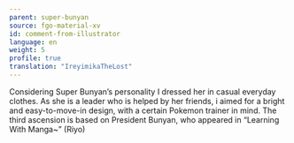 ```yaml
---
parent: super-bunyan
source: fgo-material-xv
id: comment-from-illustrator
language: en
weight: 5
profile: true
translation: "IreyimikaTheLost"
---
```


Considering Super Bunyan’s personality I dressed her in casual everyday clothes. As she is a leader who is helped by her friends, i aimed for a bright and easy-to-move-in design, with a certain Pokemon trainer in mind. The third ascension is based on President Bunyan, who appeared in “Learning With Manga~” (Riyo)
